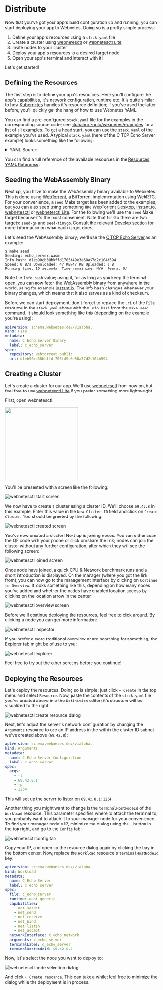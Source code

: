 # Distribute

Now that you've got your app's build configuration up and running, you can start deploying your app to Webnetes. Doing so is a pretty simple process:

1. Define your app's resources using a `stack.yaml` file
2. Create a cluster using [webnetesctl](https://webnetes.dev/) or [webnetesctl Lite](https://lite.webnetes.dev/)
3. Invite nodes to your cluster
4. Deploy your app's resources to a desired target node
5. Open your app's terminal and interact with it!

Let's get started!

## Defining the Resources

The first step is to define your app's resources. Here you'll configure the app's capabilities, it's network configuration, runtime etc. It is quite similar to how [Kubernetes](https://kubernetes.io/) handles it's resource definition; if you've used the latter before, you'll quickly get the hang of how to use Webnetes YAML.

You can find a pre-configured `stack.yaml` file for the examples in the corresponding source code; see [alphahorizonio/webnetes/examples](https://github.com/alphahorizonio/webnetes/tree/main/examples) for a list of all examples. To get a head start, you can use the `stack.yaml` of the example you've used. A typical `stack.yaml` (here of the C TCP Echo Server example) looks something like the following:

<details>
	<summary>YAML Source</summary>

```yaml
apiVersion: schema.webnetes.dev/v1alpha1
kind: Runtime
metadata:
  name: Generic WASI
  label: wasi_generic
spec: {}
---
apiVersion: schema.webnetes.dev/v1alpha1
kind: Capability
metadata:
  name: Creating a socket
  label: net_socket
spec: {}
---
apiVersion: schema.webnetes.dev/v1alpha1
kind: Capability
metadata:
  name: Sending over a socket
  label: net_send
spec: {}
---
apiVersion: schema.webnetes.dev/v1alpha1
kind: Capability
metadata:
  name: Receiving from a socket
  label: net_receive
spec: {}
---
apiVersion: schema.webnetes.dev/v1alpha1
kind: Capability
metadata:
  name: Binding an alias to a socket
  label: net_bind
spec: {}
---
apiVersion: schema.webnetes.dev/v1alpha1
kind: Capability
metadata:
  name: Listen on a socket
  label: net_listen
spec: {}
---
apiVersion: schema.webnetes.dev/v1alpha1
kind: Capability
metadata:
  name: Accept on a socket
  label: net_accept
spec: {}
---
apiVersion: schema.webnetes.dev/v1alpha1
kind: Processor
metadata:
  name: Felix's iPhone
  label: felixs_iphone
spec:
  runtimes:
    - wasi_generic
  capabilities:
    - net_socket
    - net_send
    - net_receive
    - net_bind
    - net_listen
    - net_accept
---
apiVersion: schema.webnetes.dev/v1alpha1
kind: Signaler
metadata:
  name: Public unisockets Signaling Server
  label: unisockets_public
spec:
  urls:
    - wss://signaler.webnetes.dev
  retryAfter: 1000
---
apiVersion: schema.webnetes.dev/v1alpha1
kind: StunServer
metadata:
  name: Google STUN Server
  label: google
spec:
  urls:
    - stun:stun.l.google.com:19302
---
apiVersion: schema.webnetes.dev/v1alpha1
kind: StunServer
metadata:
  name: Twillio STUN Server
  label: twillio
spec:
  urls:
    - stun:global.stun.twilio.com:3478?transport=udp
---
apiVersion: schema.webnetes.dev/v1alpha1
kind: TurnServer
metadata:
  name: Twillio TURN Server (UDP)
  label: twillio_udp
spec:
  urls:
    - turn:global.turn.twilio.com:3478?transport=tcp
  username: f4b4035eaa76f4a55de5f4351567653ee4ff6fa97b50b6b334fcc1be9c27212d
  credential: w1uxM55V9yVoqyVFjt+mxDBV0F87AUCemaYVQGxsPLw=
---
apiVersion: schema.webnetes.dev/v1alpha1
kind: TurnServer
metadata:
  name: Twillio TURN Server (TCP)
  label: twillio_tcp
spec:
  urls:
    - turn:global.turn.twilio.com:3478?transport=tcp
  username: f4b4035eaa76f4a55de5f4351567653ee4ff6fa97b50b6b334fcc1be9c27212d
  credential: w1uxM55V9yVoqyVFjt+mxDBV0F87AUCemaYVQGxsPLw=
---
apiVersion: schema.webnetes.dev/v1alpha1
kind: TurnServer
metadata:
  name: Twillio TURN Server Fallback (TCP)
  label: twillio_tcp_fallback
spec:
  urls:
    - turn:global.turn.twilio.com:443?transport=tcp
  username: f4b4035eaa76f4a55de5f4351567653ee4ff6fa97b50b6b334fcc1be9c27212d
  credential: w1uxM55V9yVoqyVFjt+mxDBV0F87AUCemaYVQGxsPLw=
---
apiVersion: schema.webnetes.dev/v1alpha1
kind: Network
metadata:
  name: Public unisockets network
  label: unisockets_public
spec:
  signaler: unisockets_public
  stunServers:
    - google
    - twillio
  turnServers:
    - twillio_udp
    - twillio_tcp
    - twillio_tcp_fallback
---
apiVersion: schema.webnetes.dev/v1alpha1
kind: NetworkInterface
metadata:
  name: C Echo Network
  label: c_echo_network
spec:
  network: unisockets_public
  prefix: 127.19.0
---
apiVersion: schema.webnetes.dev/v1alpha1
kind: Tracker
metadata:
  name: OpenWebTorrent
  label: openwebtorrent
spec:
  urls:
    - wss://tracker.openwebtorrent.com
---
apiVersion: schema.webnetes.dev/v1alpha1
kind: Tracker
metadata:
  name: Fastcast
  label: fastcast
spec:
  urls:
    - wss://tracker.fastcast.nz
---
apiVersion: schema.webnetes.dev/v1alpha1
kind: Repository
metadata:
  name: Public WebTorrent
  label: webtorrent_public
spec:
  trackers:
    - openwebtorrent
    - fastcast
  stunServers:
    - google
    - twillio
  turnServers:
    - twillio_udp
    - twillio_tcp
    - twillio_tcp_fallback
---
apiVersion: schema.webnetes.dev/v1alpha1
kind: File
metadata:
  name: C Echo Server Binary
  label: c_echo_server
spec:
  repository: webtorrent_public
  uri: d1eb90cb38bbffd1705f49e3e68a57d2c104b594
---
apiVersion: schema.webnetes.dev/v1alpha1
kind: Arguments
metadata:
  name: C Echo Server Configuration
  label: c_echo_server
spec:
  argv:
    - -l
    - 127.0.0.1
    - -p
    - 1234
---
apiVersion: schema.webnetes.dev/v1alpha1
kind: Workload
metadata:
  name: C Echo Server
  label: c_echo_server
spec:
  file: c_echo_server
  runtime: wasi_generic
  capabilities:
    - net_socket
    - net_send
    - net_receive
    - net_bind
    - net_listen
    - net_accept
  networkInterface: c_echo_network
  arguments: c_echo_server
  terminalLabel: c_echo_server
  terminalHostNodeId: localhost
```

</details>

You can find a full reference of the available resources in the [Resources YAML Reference](../reference/resources-yaml.md).

## Seeding the WebAssembly Binary

Next up, you have to make the WebAssembly binary available to Webnetes. This is done using [WebTorrent](https://webtorrent.io/), a BitTorrent implementation using WebRTC. For your convenience, a `seed` Make target has been added to the examples, but you can also seed using something like [WebTorrent Desktop](https://webtorrent.io/desktop/), [instant.io](https://instant.io/), [webnetesctl](https://webnetes.dev/) or [webnetesctl Lite](https://lite.webnetes.dev/). For the following we'll use the `seed` Make target because it's the most convenient. Note that for Go there are two targets: `seed-go` and `seed-tinygo`. Consult the relevant [Develop section](./develop/go.md) for more information on what each target does.

Let's seed the WebAssembly binary; we'll use the [C TCP Echo Server](./develop/c.md#tcp-echo-server) as an example:

```shell
$ make seed
Seeding: echo_server.wasm
Info hash: d1eb90cb38bbffd1705f49e3e68a57d2c104b594
Speed: 0 B/s Downloaded: 47 KB/47 KB Uploaded: 0 B
Running time: 10 seconds  Time remaining: N/A  Peers: 0/
```

Note the `Info hash` value; using it, for as long as you keep the terminal open, you can now fetch the WebAssembly binary from anywhere in the world, using for example [instant.io](https://instant.io/). The info hash changes whenever your binary changes, which means that it also serves as a kind of checksum.

Before we can start deployment, don't forget to replace the `uri` of the `File` resource in the `stack.yaml` above with the `Info hash` from the `make seed` command. It should look something like this (depending on the example you're using):

```yaml
apiVersion: schema.webnetes.dev/v1alpha1
kind: File
metadata:
  name: C Echo Server Binary
  label: c_echo_server
spec:
  repository: webtorrent_public
  uri: d1eb90cb38bbffd1705f49e3e68a57d2c104b594
```

## Creating a Cluster

Let's create a cluster for our app. We'll use [webnetesctl](https://webnetes.dev/) from now on, but feel free to use [webnetesctl Lite](https://lite.webnetes.dev/) if you prefer something more lightweight.

First, open webnetesctl:

[<img src="https://github.com/alphahorizonio/webnetesctl/raw/main/img/launch.png" width="240">](https://webnetes.dev/)

You'll be presented with a screen like the following:

![webnetesctl start screen](./img/start.png)

We now have to create a cluster using a cluster ID. We'll choose `69.42.8` in this example. Enter this value in the `New Cluster ID` field and click on `Create Cluster`. You should be greeted by the following:

![webnetesctl created screen](./img/created.png)

You've now created a cluster! Next up is joining nodes. You can either scan the QR code with your phone or click on/share the link; nodes can join the cluster without any further configuration, after which they will see the following screen:

![webnetesctl joined screen](./img/joined.png)

Once node have joined, a quick CPU & Network benchmark runs and a short introduction is displayed. On the manager (where you got the link from), you can now go to the management interface by clicking on `Continue to Overview`. It looks something like this, depending on how many nodes you've added and whether the nodes have enabled location access by clicking on the location arrow in the center:

![webnetesctl overview screen](./img/overview.png)

Before we'll continue deploying the resources, feel free to click around. By clicking a node you can get more information:

![webnetesctl inspector](./img/inspector.png)

If you prefer a more traditional overview or are searching for something, the Explorer tab might be of use to you:

![webnetesctl explorer](./img/explorer.png)

Feel free to try out the other screens before you continue!

## Deploying the Resources

Let's deploy the resources. Doing so is simple; just click `+ Create` in the top menu and select `Resource`. Now, paste the contents of the `stack.yaml` file you've created above into the `Definition` editor; it's structure will be visualized to the right:

![webnetesctl create resource dialog](./img/create-resource.png)

Next, let's adjust the server's network configuration by changing the `Arguments` resource to use an IP address in the within the cluster ID subnet we've created above (`69.42.8`):

```yaml
apiVersion: schema.webnetes.dev/v1alpha1
kind: Arguments
metadata:
  name: C Echo Server Configuration
  label: c_echo_server
spec:
  argv:
    - -l
    - 69.42.8.1
    - -p
    - 1234
```

This will set up the server to listen on `69.42.8.1:1234`.

Another thing you might want to change is the `terminalHostNodeId` of the `Workload` resource. This parameter specifies where to attach the terminal to; you probably want to attach it to your manager node for your convenience. To find your manager node's IP, minimize the dialog using the `_` button in the top right, and go to the `Config` tab:

![webnetesctl config tab](./img/config.png)

Copy your IP, and open up the resource dialog again by clicking the tray in the bottom center. Now, replace the `Workload` resource's `terminalHostNodeId` key:

```yaml
apiVersion: schema.webnetes.dev/v1alpha1
kind: Workload
metadata:
  name: C Echo Server
  label: c_echo_server
spec:
  file: c_echo_server
  runtime: wasi_generic
  capabilities:
    - net_socket
    - net_send
    - net_receive
    - net_bind
    - net_listen
    - net_accept
  networkInterface: c_echo_network
  arguments: c_echo_server
  terminalLabel: c_echo_server
  terminalHostNodeId: 69.42.8.1
```

Now, let's select the node you want to deploy to:

![webnetesctl node selection dialog](./img/select-node.png)

And click `+ Create resource`. This can take a while; feel free to minimize the dialog while the deployment is in process.
